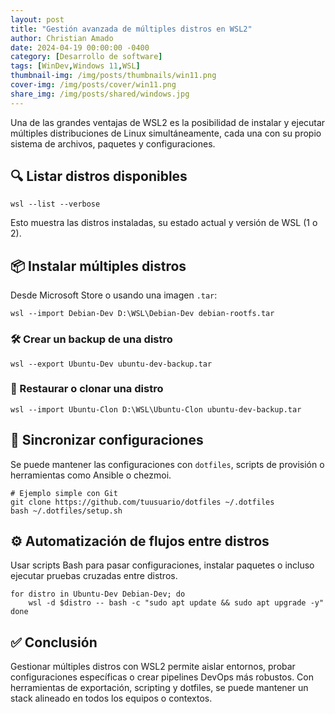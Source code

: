 ```yaml
---
layout: post
title: "Gestión avanzada de múltiples distros en WSL2"
author: Christian Amado
date: 2024-04-19 00:00:00 -0400
category: [Desarrollo de software]
tags: [WinDev,Windows 11,WSL]
thumbnail-img: /img/posts/thumbnails/win11.png
cover-img: /img/posts/cover/win11.png
share_img: /img/posts/shared/windows.jpg
---
```


Una de las grandes ventajas de WSL2 es la posibilidad de instalar y ejecutar múltiples distribuciones de Linux simultáneamente, cada una con su propio sistema de archivos, paquetes y configuraciones.

<!--more-->

## 🔍 Listar distros disponibles

```
wsl --list --verbose
```

Esto muestra las distros instaladas, su estado actual y versión de WSL (1 o 2).

## 📦 Instalar múltiples distros

Desde Microsoft Store o usando una imagen `.tar`:

```
wsl --import Debian-Dev D:\WSL\Debian-Dev debian-rootfs.tar
```

### 🛠️ Crear un backup de una distro

```
wsl --export Ubuntu-Dev ubuntu-dev-backup.tar
```

### 🔄 Restaurar o clonar una distro

```
wsl --import Ubuntu-Clon D:\WSL\Ubuntu-Clon ubuntu-dev-backup.tar
```

## 🔁 Sincronizar configuraciones

Se puede mantener las configuraciones con `dotfiles`, scripts de provisión o herramientas como Ansible o chezmoi.

```
# Ejemplo simple con Git
git clone https://github.com/tuusuario/dotfiles ~/.dotfiles
bash ~/.dotfiles/setup.sh
```

## ⚙️ Automatización de flujos entre distros

Usar scripts Bash para pasar configuraciones, instalar paquetes o incluso ejecutar pruebas cruzadas entre distros.

```
for distro in Ubuntu-Dev Debian-Dev; do
    wsl -d $distro -- bash -c "sudo apt update && sudo apt upgrade -y"
done
```

## ✅ Conclusión

Gestionar múltiples distros con WSL2 permite aislar entornos, probar configuraciones específicas o crear pipelines DevOps más robustos. Con herramientas de exportación, scripting y dotfiles, se puede mantener un stack alineado en todos los equipos o contextos.